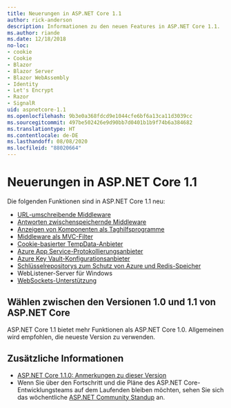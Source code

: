 ```yaml
---
title: Neuerungen in ASP.NET Core 1.1
author: rick-anderson
description: Informationen zu den neuen Features in ASP.NET Core 1.1.
ms.author: riande
ms.date: 12/18/2018
no-loc:
- cookie
- Cookie
- Blazor
- Blazor Server
- Blazor WebAssembly
- Identity
- Let's Encrypt
- Razor
- SignalR
uid: aspnetcore-1.1
ms.openlocfilehash: 9b3e0a368fdcd9e1044cfe6bf6a13ca11d3039cc
ms.sourcegitcommit: 497be502426e9d90bb7d0401b1b9f74b6a384682
ms.translationtype: HT
ms.contentlocale: de-DE
ms.lasthandoff: 08/08/2020
ms.locfileid: "88020664"
---
```

# <a name="whats-new-in-aspnet-core-11"></a>Neuerungen in ASP.NET Core 1.1

Die folgenden Funktionen sind in ASP.NET Core 1.1 neu:

- [URL-umschreibende Middleware](xref:fundamentals/url-rewriting)
- [Antworten zwischenspeichernde Middleware](xref:performance/caching/middleware)
- [Anzeigen von Komponenten als Taghilfsprogramme](xref:mvc/views/view-components#invoking-a-view-component-as-a-tag-helper)
- [Middleware als MVC-Filter](xref:mvc/controllers/filters#using-middleware-in-the-filter-pipeline)
- [Cookie-basierter TempData-Anbieter](xref:fundamentals/app-state#tempdata)
- [Azure App Service-Protokollierungsanbieter](xref:fundamentals/logging/index#azure-app-service-provider)
- [Azure Key Vault-Konfigurationsanbieter](xref:security/key-vault-configuration)
- [Schlüsselrepositorys zum Schutz von Azure und Redis-Speicher](xref:security/data-protection/implementation/key-storage-providers)
- WebListener-Server für Windows
- [WebSockets-Unterstützung](xref:fundamentals/websockets)

## <a name="choosing-between-versions-10-and-11-of-aspnet-core"></a>Wählen zwischen den Versionen 1.0 und 1.1 von ASP.NET Core

ASP.NET Core 1.1 bietet mehr Funktionen als ASP.NET Core 1.0. Allgemeinen wird empfohlen, die neueste Version zu verwenden.

## <a name="additional-information"></a>Zusätzliche Informationen

- [ASP.NET Core 1.1.0: Anmerkungen zu dieser Version](https://github.com/dotnet/aspnetcore/releases/tag/1.1.0)
- Wenn Sie über den Fortschritt und die Pläne des ASP.NET Core-Entwicklungsteams auf dem Laufenden bleiben möchten, sehen Sie sich das wöchentliche [ASP.NET Community Standup](https://live.asp.net/) an.
